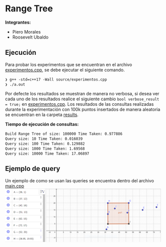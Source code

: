 # Range Tree

**Integrantes:**
- Piero Morales
- Roosevelt Ubaldo

## Ejecución

Para probar los experimentos que se encuentran en el archivo [experimentos.cpp](source/experimentos.cpp), se debe ejecutar el siguiente comando.

```
❯ g++ -std=c++17 -Wall source/experimentos.cpp
❯ ./a.out
```
Por defecte los resultados se muestran de manera no verbosa, si desea ver cada uno de los resultados realice el siguiente cambio `bool verbose_result = true;` en [experimentos.cpp](source/experimentos.cpp).
Los resultados de las consultas realizadas durante la experimentación con 100k puntos insertados de manera aleatoria se encuentran en la carpeta [results](/results).

**Tiempo de ejecución de consultas:**

```
Build Range Tree of size: 100000 Time Taken: 0.977886
Query size: 10 Time Taken: 0.016039
Query size: 100 Time Taken: 0.129882
Query size: 1000 Time Taken: 1.69568
Query size: 10000 Time Taken: 17.06897
```

## Ejemplo de query

Un ejemplo de como se usan las queries se encuentra dentro del archivo [main.cpp](source/main.cpp)
![](query.PNG)
